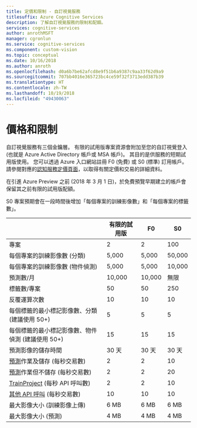 ```yaml
---
title: 定價和限制 - 自訂視覺服務
titlesuffix: Azure Cognitive Services
description: 了解自訂視覺服務的限制和配額。
services: cognitive-services
author: anrothMSFT
manager: cgronlun
ms.service: cognitive-services
ms.component: custom-vision
ms.topic: conceptual
ms.date: 10/16/2018
ms.author: anroth
ms.openlocfilehash: d0a6b7be62afcd8e9f51b6a9387c9aa33f62d9a9
ms.sourcegitcommit: 707bb4016e365723bc4ce59f32f3713edd387b39
ms.translationtype: HT
ms.contentlocale: zh-TW
ms.lasthandoff: 10/19/2018
ms.locfileid: "49430063"
---
```

# <a name="pricing-and-limits"></a>價格和限制

自訂視覺服務有三個金鑰層。 有限的試用版專案資源會附加至您的自訂視覺登入 (也就是 Azure Active Directory 帳戶或 MSA 帳戶)。 其目的是供服務的短期試用版使用。 您可以透過 Azure 入口網站註冊 F0 (免費) 或 S0 (標準) 訂用帳戶。 請參閱對應的[認知服務定價頁面](https://azure.microsoft.com/pricing/details/cognitive-services/custom-vision-service/)，以取得有關定價和交易的詳細資料。

在引進 Azure Preview 之前 (2018 年 3 月 1 日)，於免費預覽早期建立的帳戶會保留其之前有限的試用版配額。 

S0 專案預期會在一段時間後增加「每個專案的訓練影像數」和「每個專案的標籤數」。

||**有限的試用版**|**F0**|**S0**|
|-----|-----|-----|-----|
|專案|2|2|100|
|每個專案的訓練影像數 (分類)|5,000|5,000|50,000|
|每個專案的訓練影像數 (物件偵測)|5,000|5,000|10,000|
|預測數/月|10,000 |10,000|無限|
|標籤數/專案|50|50|250|
|反覆運算次數 |10|10|10|
|每個標籤的最小標記影像數、分類 (建議使用 50+) |5|5|5|
|每個標籤的最小標記影像數、物件偵測 (建議使用 50+)|15|15|15|
|預測影像的儲存時間|30 天|30 天|30 天|
|[預測](https://go.microsoft.com/fwlink/?linkid=865445)作業及儲存 (每秒交易數)|2|2|10|
|[預測](https://go.microsoft.com/fwlink/?linkid=865445)作業但不儲存 (每秒交易數)|2|2|20|
|[TrainProject](https://go.microsoft.com/fwlink/?linkid=865446) (每秒 API 呼叫數)|2|2|10|
|[其他 API 呼叫](https://go.microsoft.com/fwlink/?linkid=865446) (每秒交易數)|10|10|10|
|最大影像大小 (訓練影像上傳) |6 MB|6 MB|6 MB|
|最大影像大小 (預測)|4 MB|4 MB|4 MB|


